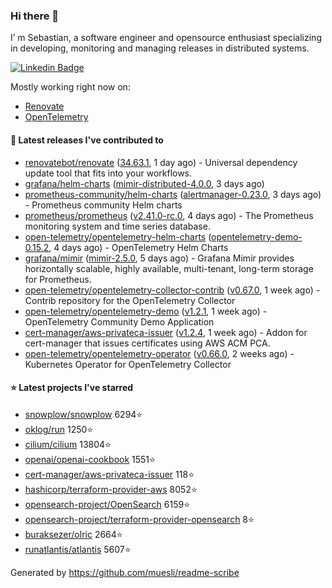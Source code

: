 ### Hi there 👋

I’ m Sebastian, a software engineer and opensource enthusiast specializing in developing, monitoring and managing releases in distributed systems.

[![Linkedin Badge](https://img.shields.io/badge/-LinkedIn-blue?style=flat&logo=Linkedin&logoColor=white&link=https://www.linkedin.com/in/sebastian-poxhofer/)](https://www.linkedin.com/in/sebastian-poxhofer/)

Mostly working right now on:
- [Renovate](https://github.com/renovatebot/renovate)
- [OpenTelemetry](https://github.com/open-telemetry)



#### 🚀 Latest releases I've contributed to

- [renovatebot/renovate](https://github.com/renovatebot/renovate) ([34.63.1](https://github.com/renovatebot/renovate/releases/tag/34.63.1), 1 day ago) - Universal dependency update tool that fits into your workflows.
- [grafana/helm-charts](https://github.com/grafana/helm-charts) ([mimir-distributed-4.0.0](https://github.com/grafana/helm-charts/releases/tag/mimir-distributed-4.0.0), 3 days ago)
- [prometheus-community/helm-charts](https://github.com/prometheus-community/helm-charts) ([alertmanager-0.23.0](https://github.com/prometheus-community/helm-charts/releases/tag/alertmanager-0.23.0), 3 days ago) - Prometheus community Helm charts
- [prometheus/prometheus](https://github.com/prometheus/prometheus) ([v2.41.0-rc.0](https://github.com/prometheus/prometheus/releases/tag/v2.41.0-rc.0), 4 days ago) - The Prometheus monitoring system and time series database.
- [open-telemetry/opentelemetry-helm-charts](https://github.com/open-telemetry/opentelemetry-helm-charts) ([opentelemetry-demo-0.15.2](https://github.com/open-telemetry/opentelemetry-helm-charts/releases/tag/opentelemetry-demo-0.15.2), 4 days ago) - OpenTelemetry Helm Charts
- [grafana/mimir](https://github.com/grafana/mimir) ([mimir-2.5.0](https://github.com/grafana/mimir/releases/tag/mimir-2.5.0), 5 days ago) - Grafana Mimir provides horizontally scalable, highly available, multi-tenant, long-term storage for Prometheus.
- [open-telemetry/opentelemetry-collector-contrib](https://github.com/open-telemetry/opentelemetry-collector-contrib) ([v0.67.0](https://github.com/open-telemetry/opentelemetry-collector-contrib/releases/tag/v0.67.0), 1 week ago) - Contrib repository for the OpenTelemetry Collector
- [open-telemetry/opentelemetry-demo](https://github.com/open-telemetry/opentelemetry-demo) ([v1.2.1](https://github.com/open-telemetry/opentelemetry-demo/releases/tag/v1.2.1), 1 week ago) - OpenTelemetry Community Demo Application
- [cert-manager/aws-privateca-issuer](https://github.com/cert-manager/aws-privateca-issuer) ([v1.2.4](https://github.com/cert-manager/aws-privateca-issuer/releases/tag/v1.2.4), 1 week ago) - Addon for cert-manager that issues certificates using AWS ACM PCA.
- [open-telemetry/opentelemetry-operator](https://github.com/open-telemetry/opentelemetry-operator) ([v0.66.0](https://github.com/open-telemetry/opentelemetry-operator/releases/tag/v0.66.0), 2 weeks ago) - Kubernetes Operator for OpenTelemetry Collector

#### ⭐ Latest projects I've starred

- [snowplow/snowplow](https://github.com/snowplow/snowplow) 6294⭐
- [oklog/run](https://github.com/oklog/run) 1250⭐
- [cilium/cilium](https://github.com/cilium/cilium) 13804⭐
- [openai/openai-cookbook](https://github.com/openai/openai-cookbook) 1551⭐
- [cert-manager/aws-privateca-issuer](https://github.com/cert-manager/aws-privateca-issuer) 118⭐
- [hashicorp/terraform-provider-aws](https://github.com/hashicorp/terraform-provider-aws) 8052⭐
- [opensearch-project/OpenSearch](https://github.com/opensearch-project/OpenSearch) 6159⭐
- [opensearch-project/terraform-provider-opensearch](https://github.com/opensearch-project/terraform-provider-opensearch) 8⭐
- [buraksezer/olric](https://github.com/buraksezer/olric) 2664⭐
- [runatlantis/atlantis](https://github.com/runatlantis/atlantis) 5607⭐



Generated by https://github.com/muesli/readme-scribe
